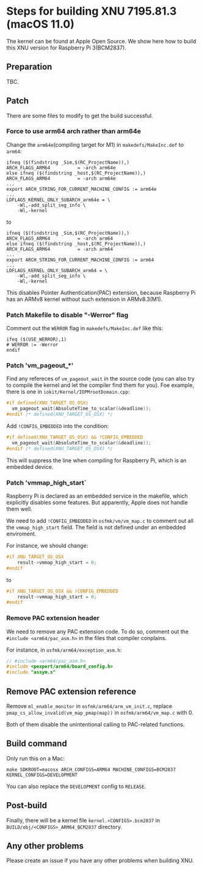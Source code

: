 # Steps for building XNU 7195.81.3 (macOS 11.0)

The kernel can be found at Apple Open Source. We show here how to build this XNU version for Raspberry Pi 3(BCM2837).

## Preparation

TBC.

## Patch

There are some files to modify to get the build successful.

### Force to use arm64 arch rather than arm64e

Change the `arm64e`(compiling target for M1) in `makedefs/MakeInc.def` to `arm64`:

```
ifneq ($(findstring _Sim,$(RC_ProjectName)),)
ARCH_FLAGS_ARM64          = -arch arm64e
else ifneq ($(findstring _host,$(RC_ProjectName)),)
ARCH_FLAGS_ARM64          = -arch arm64e
...
export ARCH_STRING_FOR_CURRENT_MACHINE_CONFIG := arm64e
...
LDFLAGS_KERNEL_ONLY_SUBARCH_arm64e = \
	-Wl,-add_split_seg_info \
	-Wl,-kernel
```

to

```
ifneq ($(findstring _Sim,$(RC_ProjectName)),)
ARCH_FLAGS_ARM64          = -arch arm64
else ifneq ($(findstring _host,$(RC_ProjectName)),)
ARCH_FLAGS_ARM64          = -arch arm64
...
export ARCH_STRING_FOR_CURRENT_MACHINE_CONFIG := arm64
...
LDFLAGS_KERNEL_ONLY_SUBARCH_arm64 = \
	-Wl,-add_split_seg_info \
	-Wl,-kernel
```

This disables Pointer Authentication(PAC) extension, because Raspberry Pi has an ARMv8 kernel without such extension in ARMv8.3(M1).

### Patch Makefile to disable "-Werror" flag

Comment out the `WERROR` flag in `makedefs/MakeInc.def` like this:

```
ifeq ($(USE_WERROR),1)
# WERROR := -Werror
endif
```

### Patch 'vm_pageout_*'

Find any refereces of `vm_pageout_wait` in the source code (you can also try to compile the kernel and let the compiler find them for you).
Foe example, there is one in `iokit/Kernel/IOPMrootDomain.cpp`:

```cpp
#if defined(XNU_TARGET_OS_OSX)
  vm_pageout_wait(AbsoluteTime_to_scalar(&deadline));
#endif /* defined(XNU_TARGET_OS_OSX) */
```

Add `!CONFIG_EMBEDDED` into the condition:

```cpp
#if defined(XNU_TARGET_OS_OSX) && !CONFIG_EMBEDDED
  vm_pageout_wait(AbsoluteTime_to_scalar(&deadline));
#endif /* defined(XNU_TARGET_OS_OSX) */
```

This will suppress the line when compiling for Raspberry Pi, which is an embedded device.

### Patch 'vmmap_high_start`

Raspberry Pi is declared as an embedded service in the makefile, which explicitly disables some features.
But apparently, Apple does not handle them well.

We need to add `!CONFIG_EMBEDDED` in `osfmk/vm/vm_map.c` to comment out all the `vmmap_high_start` field. The field is not defined under an embedded enviroment.

For instance, we should change:

```c
#if XNU_TARGET_OS_OSX
	result->vmmap_high_start = 0;
#endif
```

to

```c
#if XNU_TARGET_OS_OSX && !CONFIG_EMBEDDED
	result->vmmap_high_start = 0;
#endif
```

### Remove PAC extension header

We need to remove any PAC extension code. To do so, comment out the `#include <arm64/pac_asm.h>` in the files that compiler conplains.

For instance, in `osfmk/arm64/exception_asm.h`:

```c
// #include <arm64/pac_asm.h>
#include <pexpert/arm64/board_config.h>
#include "assym.s"
```

## Remove PAC extension reference

Remove `ml_enable_monitor` in `osfmk/arm64/arm_vm_init.c`, replace `pmap_cs_allow_invalid(vm_map_pmap(map))` in `osfmk/arm64/vm_map.c` with 0.

Both of them disable the unintentional calling to PAC-related functions.

## Build command

Only run this on a Mac:

```
make SDKROOT=macosx ARCH_CONFIGS=ARM64 MACHINE_CONFIGS=BCM2837 KERNEL_CONFIGS=DEVELOPMENT
```

You can also replace the `DEVELOPMENT` config to `RELEASE`.

## Post-build

Finally, there will be a kernel file `kernel.<CONFIGS>.bcm2837` in `BUILD/obj/<CONFIGS>_ARM64_BCM2837` directory.

## Any other problems

Please create an issue if you have any other problems when building XNU.
